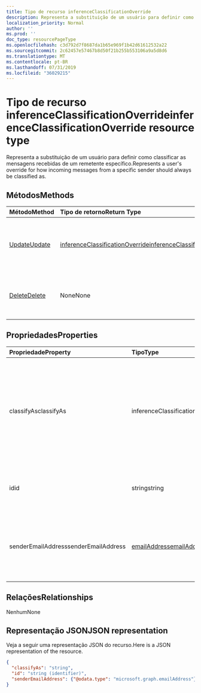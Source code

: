```yaml
---
title: Tipo de recurso inferenceClassificationOverride
description: Representa a substituição de um usuário para definir como classificar as mensagens recebidas de um remetente específico.
localization_priority: Normal
author: ''
ms.prod: ''
doc_type: resourcePageType
ms.openlocfilehash: c3d792d7f8687da1b65e969f1b42d61612532a22
ms.sourcegitcommit: 2c62457e57467b8d50f21b255b553106a9a5d8d6
ms.translationtype: MT
ms.contentlocale: pt-BR
ms.lasthandoff: 07/31/2019
ms.locfileid: "36029215"
---
```

# <a name="inferenceclassificationoverride-resource-type"></a><span data-ttu-id="c04ea-103">Tipo de recurso inferenceClassificationOverride</span><span class="sxs-lookup"><span data-stu-id="c04ea-103">inferenceClassificationOverride resource type</span></span>

<span data-ttu-id="c04ea-104">Representa a substituição de um usuário para definir como classificar as mensagens recebidas de um remetente específico.</span><span class="sxs-lookup"><span data-stu-id="c04ea-104">Represents a user's override for how incoming messages from a specific sender should always be classified as.</span></span>


## <a name="methods"></a><span data-ttu-id="c04ea-105">Métodos</span><span class="sxs-lookup"><span data-stu-id="c04ea-105">Methods</span></span>

| <span data-ttu-id="c04ea-106">Método</span><span class="sxs-lookup"><span data-stu-id="c04ea-106">Method</span></span>           | <span data-ttu-id="c04ea-107">Tipo de retorno</span><span class="sxs-lookup"><span data-stu-id="c04ea-107">Return Type</span></span>    |<span data-ttu-id="c04ea-108">Descrição</span><span class="sxs-lookup"><span data-stu-id="c04ea-108">Description</span></span>|
|:---------------|:--------|:----------|
|[<span data-ttu-id="c04ea-109">Update</span><span class="sxs-lookup"><span data-stu-id="c04ea-109">Update</span></span>](../api/inferenceclassificationoverride-update.md) | [<span data-ttu-id="c04ea-110">inferenceClassificationOverride</span><span class="sxs-lookup"><span data-stu-id="c04ea-110">inferenceClassificationOverride</span></span>](inferenceclassificationoverride.md) |<span data-ttu-id="c04ea-111">Altere o campo **ClassifyAs** de uma substituição conforme especificado.</span><span class="sxs-lookup"><span data-stu-id="c04ea-111">Change the **ClassifyAs** field of an override as specified.</span></span> |
|[<span data-ttu-id="c04ea-112">Delete</span><span class="sxs-lookup"><span data-stu-id="c04ea-112">Delete</span></span>](../api/inferenceclassificationoverride-delete.md) | <span data-ttu-id="c04ea-113">None</span><span class="sxs-lookup"><span data-stu-id="c04ea-113">None</span></span> |<span data-ttu-id="c04ea-114">Exclua uma substituição especificada de acordo com sua ID.</span><span class="sxs-lookup"><span data-stu-id="c04ea-114">Delete an override specified by its ID.</span></span> |

## <a name="properties"></a><span data-ttu-id="c04ea-115">Propriedades</span><span class="sxs-lookup"><span data-stu-id="c04ea-115">Properties</span></span>
| <span data-ttu-id="c04ea-116">Propriedade</span><span class="sxs-lookup"><span data-stu-id="c04ea-116">Property</span></span>     | <span data-ttu-id="c04ea-117">Tipo</span><span class="sxs-lookup"><span data-stu-id="c04ea-117">Type</span></span>   |<span data-ttu-id="c04ea-118">Descrição</span><span class="sxs-lookup"><span data-stu-id="c04ea-118">Description</span></span>|
|:---------------|:--------|:----------|
|<span data-ttu-id="c04ea-119">classifyAs</span><span class="sxs-lookup"><span data-stu-id="c04ea-119">classifyAs</span></span>|<span data-ttu-id="c04ea-120">inferenceClassificationType</span><span class="sxs-lookup"><span data-stu-id="c04ea-120">inferenceClassificationType</span></span>| <span data-ttu-id="c04ea-121">Representa como classificar as mensagens recebidas de um remetente específico.</span><span class="sxs-lookup"><span data-stu-id="c04ea-121">Specifies how incoming messages from a specific sender should always be classified as.</span></span> <span data-ttu-id="c04ea-122">Os valores possíveis são: `focused`, `other`.</span><span class="sxs-lookup"><span data-stu-id="c04ea-122">The possible values are: `focused`, `other`.</span></span>|
|<span data-ttu-id="c04ea-123">id</span><span class="sxs-lookup"><span data-stu-id="c04ea-123">id</span></span>|<span data-ttu-id="c04ea-124">string</span><span class="sxs-lookup"><span data-stu-id="c04ea-124">string</span></span>| <span data-ttu-id="c04ea-p102">O identificador exclusivo da substituição. Somente leitura.</span><span class="sxs-lookup"><span data-stu-id="c04ea-p102">The unique identifier of the override. Read-only.</span></span>|
|<span data-ttu-id="c04ea-127">senderEmailAddress</span><span class="sxs-lookup"><span data-stu-id="c04ea-127">senderEmailAddress</span></span>|[<span data-ttu-id="c04ea-128">emailAddress</span><span class="sxs-lookup"><span data-stu-id="c04ea-128">emailAddress</span></span>](emailaddress.md)|<span data-ttu-id="c04ea-129">As informações de endereço de email do remetente para quem a substituição é criada.</span><span class="sxs-lookup"><span data-stu-id="c04ea-129">The email address information of the sender for whom the override is created.</span></span>|

## <a name="relationships"></a><span data-ttu-id="c04ea-130">Relações</span><span class="sxs-lookup"><span data-stu-id="c04ea-130">Relationships</span></span>
<span data-ttu-id="c04ea-131">Nenhum</span><span class="sxs-lookup"><span data-stu-id="c04ea-131">None</span></span>


## <a name="json-representation"></a><span data-ttu-id="c04ea-132">Representação JSON</span><span class="sxs-lookup"><span data-stu-id="c04ea-132">JSON representation</span></span>

<span data-ttu-id="c04ea-133">Veja a seguir uma representação JSON do recurso.</span><span class="sxs-lookup"><span data-stu-id="c04ea-133">Here is a JSON representation of the resource.</span></span>

<!-- {
  "blockType": "resource",
  "baseType": "microsoft.graph.entity",
  "optionalProperties": [

  ],
  "@odata.type": "microsoft.graph.inferenceClassificationOverride"
}-->

```json
{
  "classifyAs": "string",
  "id": "string (identifier)",
  "senderEmailAddress": {"@odata.type": "microsoft.graph.emailAddress"}
}

```

<!-- uuid: 8fcb5dbc-d5aa-4681-8e31-b001d5168d79
2015-10-25 14:57:30 UTC -->
<!-- {
  "type": "#page.annotation",
  "description": "inferenceClassificationOverride resource",
  "keywords": "",
  "section": "documentation",
  "tocPath": ""
}-->
